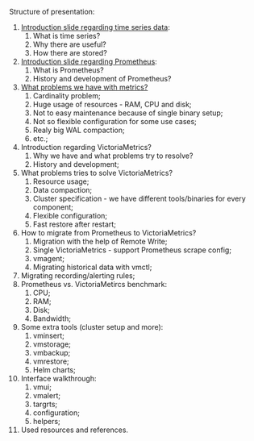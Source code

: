Structure of presentation:

1. [Introduction slide regarding time series data](time_series.md):
	1. What is time series?
	2. Why there are useful?
	3. How there are stored?
2. [Introduction slide regarding Prometheus](prometheus.md):
	1. What is Prometheus?
	2. History and development of Prometheus?
3. [What problems we have with metrics?](prometheus_problems.md)
	1. Cardinality problem;
	2. Huge usage of resources - RAM, CPU and disk;
	3. Not to easy maintenance because of single binary setup;
	4. Not so flexible configuration for some use cases;
	5. Realy big WAL compaction;
	6. etc.;
4. Introduction regarding VictoriaMetrics?
	1. Why we have and what problems try to resolve?
	2. History and development;
5. What problems tries to solve VictoriaMetrics?
	1. Resource usage;
	2. Data compaction;
	3. Cluster specification - we have different tools/binaries for every component;
	4. Flexible configuration;
	5. Fast restore after restart;
6. How to migrate from Prometheus to VictoriaMetrics?
	1. Migration with the help of Remote Write;
	2. Single VictoriaMetrics - support Prometheus scrape config;
	3. vmagent;
	4. Migrating historical data with vmctl;
7. Migrating recording/alerting rules;
8. Prometheus vs. VictoriaMetircs benchmark:
	1. CPU;
	2. RAM;
	3. Disk;
	4. Bandwidth;
9. Some extra tools (cluster setup and more):
	1. vminsert;
	2. vmstorage;
	3. vmbackup;
	4. vmrestore;
	5. Helm charts;
10. Interface walkthrough:
	1. vmui;
	2. vmalert;
	3. targrts;
	4. configuration;
	5. helpers;
11. Used resources and references.

